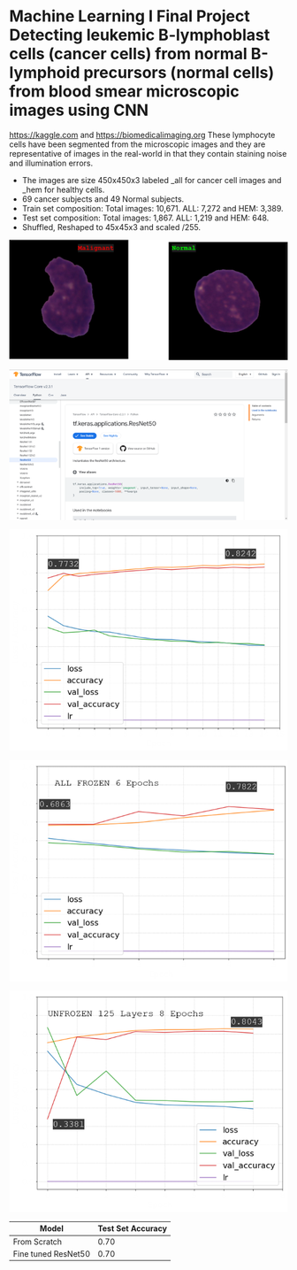 # Machine Learning I Final Project Detecting leukemic B-lymphoblast cells (cancer cells) from normal B-lymphoid precursors (normal cells) from blood smear microscopic images using CNN

https://kaggle.com and https://biomedicalimaging.org
These lymphocyte cells have been segmented from the microscopic images and they are representative of images in the real-world in that they contain staining noise and illumination errors.
- The images are size 450x450x3 labeled _all for cancer cell images and _hem for healthy cells.
- 69 cancer subjects and 49 Normal subjects.
- Train set composition:
  Total images: 10,671. ALL: 7,272 and HEM: 3,389.
- Test set composition:
  Total images: 1,867. ALL: 1,219 and HEM: 648.
- Shuffled, Reshaped to 45x45x3 and scaled /255.

![sample](images/Picture1.png)

![sample](images/Picture2.png)

![sample](images/Picture3.png)

![sample](images/Picture4.png)

![sample](images/Picture5.png)

Model | Test Set Accuracy 
------|------------------
From Scratch | 0.70
Fine tuned ResNet50 | 0.70

